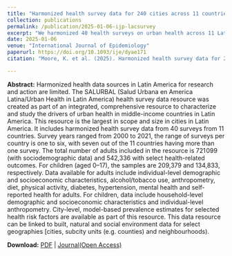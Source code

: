 ```yaml
---
title: "Harmonized health survey data for 240 cities across 11 countries in Latin America: the SALURBAL project"
collection: publications
permalink: /publication/2025-01-06-ijp-lacsurvey
excerpt: "We harmonized 40 health surveys on urban health across 11 Latin American countries and provided recommendations for good practices."
date: 2025-01-06
venue: "International Journal of Epidemiology"
paperurl: https://doi.org/10.1093/ije/dyae171
citation: "Moore, K. et al. (2025). Harmonized health survey data for 240 cities across 11 countries in Latin America: the SALURBAL project. <i>International Journal of Epidemiology, 54</i> (1),dyae171."

---
```


**Abstract:**
Harmonized health data sources in Latin America for research and action are limited. The SALURBAL (Salud Urbana en America Latina/Urban Health in Latin America) health survey data resource was created as part of an integrated, comprehensive resource to characterize and study the drivers of urban health in middle-income countries in Latin America. This resource is the largest in scope and size in cities in Latin America. It includes harmonized health survey data from 40 surveys from 11 countries. Survey years ranged from 2000 to 2021, the range of surveys per country is one to six, with seven out of the 11 countries having more than one survey. The total number of adults included in the resource is 721 099 (with sociodemographic data) and 542,336 with select health-related outcomes. For children (aged 0–17), the samples are 209,379 and 134,833, respectively. Data available for adults include individual-level demographic and socioeconomic characteristics, alcohol/tobacco use, anthropometry, diet, physical activity, diabetes, hypertension, mental health and self-reported health for adults. For children, data include household-level demographic and socioeconomic characteristics and individual-level anthropometry. City-level, model-based prevalence estimates for selected health risk factors are available as part of this resource. This data resource can be linked to built, natural and social environment data for select geographies [cities, subcity units (e.g. counties) and neighbourhoods).

**Download:** [PDF](https://xizewang.github.io/files/2025-01-06-ijp-lacsurvey.pdf) \| [Journal(Open Access)](https://doi.org/10.1093/ije/dyae171)
